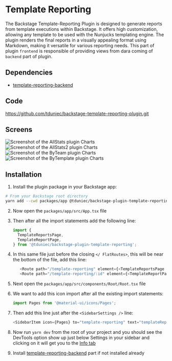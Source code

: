 # Template Reporting

The Backstage Template-Reporting Plugin is designed to generate reports from template executions within Backstage. It offers high customization, allowing any template to be used with the Nunjucks templating engine. The plugin renders the final reports in a visually appealing format using Markdown, making it versatile for various reporting needs. This part of plugin `frontend` is responsible of providing views from dara coming of `backend` part of plugin.

## Dependencies

- [template-reporting-backend](https://github.com/tduniec/backstage-template-reporting-plugin/tree/main/plugins/template-reporting-backend)

## Code

https://github.com/tduniec/backstage-template-reporting-plugin.git

## Screens

![Screenshot of the AllStats plugin Charts](https://raw.githubusercontent.com/tduniec/backstage-timesaver-plugin/main/plugins/time-saver/docs/tsAllStats.png)
![Screenshot of the AllStats2 plugin Charts](https://raw.githubusercontent.com/tduniec/backstage-timesaver-plugin/main/plugins/time-saver/docs/tsAllStats2.png)
![Screenshot of the ByTeam plugin Charts](https://raw.githubusercontent.com/tduniec/backstage-timesaver-plugin/main/plugins/time-saver/docs/tsByTeam.png)
![Screenshot of the ByTemplate plugin Charts](https://raw.githubusercontent.com/tduniec/backstage-timesaver-plugin/main/plugins/time-saver/docs/tsByTemplate.png)

## Installation

1. Install the plugin package in your Backstage app:

```sh
# From your Backstage root directory
yarn add --cwd packages/app @tduniec/backstage-plugin-template-reporting
```

2. Now open the `packages/app/src/App.tsx` file
3. Then after all the import statements add the following line:

   ```ts
   import {
     TemplateReportsPage,
     TemplateReportPage,
   } from '@tduniec/backstage-plugin-template-reporting';
   ```

4. In this same file just before the closing `</ FlatRoutes>`, this will be near the bottom of the file, add this line:

   ```ts
      <Route path="/template-reporting" element={<TemplateReportsPage />} />
      <Route path="/template-reporting/:id" element={<TemplateReportPage />} />
   ```

5. Next open the `packages/app/src/components/Root/Root.tsx` file
6. We want to add this icon import after all the existing import statements:

   ```ts
   import Pages from '@material-ui/icons/Pages';
   ```

7. Then add this line just after the `<SidebarSettings />` line:

   ```ts
   <SidebarItem icon={Pages} to="template-reporting" text="templateReporting" />
   ```

8. Now run `yarn dev` from the root of your project and you should see the DevTools option show up just below Settings in your sidebar and clicking on it will get you to the [Info tab](#info)
9. Install [template-reporting-backend](../template-reporting-backend/README.md) part if not installed already

